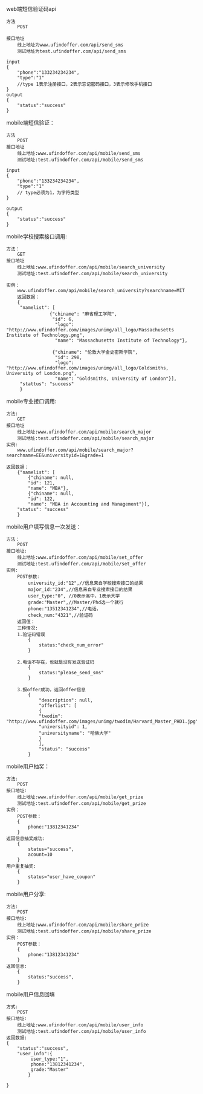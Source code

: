 web端短信验证码api

    方法
        POST
        
    接口地址
        线上地址为www.ufindoffer.com/api/send_sms
        测试地址为test.ufindoffer.com/api/send_sms
        
    input
    {
        "phone":"133234234234",
        "type":"1"
        //type 1表示注册接口，2表示忘记密码接口，3表示修改手机接口
    }
    output
    {
        "status":"success"
    }
    
mobile端短信验证：

    方法
        POST
    接口地址
        线上地址:www.ufindoffer.com/api/mobile/send_sms
        测试地址:test.ufindoffer.com/api/mobile/send_sms
        
    input
    {
        "phone":"133234234234",
        "type":"1"
        // type必须为1，为字符类型
    }
    
    output
    {
        "status":"success"
    }
    
mobile学校搜索接口调用:

    方法：
        GET
    接口地址
        线上地址:www.ufindoffer.com/api/mobile/search_university
        测试地址:test.ufindoffer.com/api/mobile/search_university
        
    实例：
        www.ufindoffer.com/api/mobile/search_university?searchname=MIT
        返回数据：
        {
         "namelist": [
                    {"chiname": "麻省理工学院",
                     "id": 6,
                      "logo": "http://www.ufindoffer.com/images/unimg/all_logo/Massachusetts Institute of Technology.png",
                      "name": "Massachusetts Institute of Technology"},
                      
                     {"chiname": "伦敦大学金史密斯学院",
                      "id": 298,
                      "logo": "http://www.ufindoffer.com/images/unimg/all_logo/Goldsmiths, University of London.png",
                      "name": "Goldsmiths, University of London"}],
         "stattus": "success"
         }
        
        

moblie专业接口调用:

    方法:
        GET
    接口地址
        线上地址:www.ufindoffer.com/api/mobile/search_major
        测试地址:test.ufindoffer.com/api/mobile/search_major
    实例:
        www.ufindoffer.com/api/mobile/search_major?searchname=EE&universityid=1&grade=1
        
    返回数据：
        {"namelist": [
            {"chiname": null,
            "id": 121,
            "name": "MBA"},
            {"chiname": null,
            "id": 122,
            "name": "MBA in Accounting and Management"}],
        "status": "success"
        }


mobile用户填写信息一次发送：

    方法：
        POST
    接口地址:
        线上地址:www.ufindoffer.com/api/mobile/set_offer
        测试地址:test.ufindoffer.com/api/mobile/set_offer
    实例:
        POST参数:
            university_id:"12",//信息来自学校搜索接口的结果
            major_id:"234",//信息来自专业搜索接口的结果
            user_type:"0", //0表示高中，1表示大学
            grade:"Master",//Master/Phd选一个就行
            phone:"13512341234",//电话，
            check_num:"4321",//验证码
        返回值：
        三种情况:
        1.验证码错误
            {
                status:"check_num_error"
            }
        
        2.电话不存在，也就是没有发送验证码
            {
                status:"please_send_sms"
            }
        
        3.报offer成功，返回offer信息
            {
                "description": null,
                "offerlist": [
                {
                "twodim": "http://www.ufindoffer.com/images/unimg/twodim/Harvard_Master_PHD1.jpg",
                "universityid": 1,
                "universityname": "哈佛大学"
                }
                ],
                "status": "success"
            }

mobile用户抽奖：

    方法:
        POST
    接口地址:
        线上地址:www.ufindoffer.com/api/mobile/get_prize
        测试地址:test.ufindoffer.com/api/mobile/get_prize
    实例：
        POST参数：
        {
            phone:"13812341234"
        }
    返回信息抽奖成功:
        {
            status="success",
            acount=10
        }
    用户重复抽奖:
        {
            status="user_have_coupon"
        }
    

mobile用户分享:
    
    方法:
        POST
    接口地址:
        线上地址:www.ufindoffer.com/api/mobile/share_prize
        测试地址:test.ufindoffer.com/api/mobile/share_prize
    实例：
        POST参数：
        {
            phone:"13812341234"
        }
    返回信息:
        {
            status:"success",
        }

mobile用户信息回填
    
    方式:
        POST
    接口地址:
        线上地址:www.ufindoffer.com/api/mobile/user_info
        测试地址:test.ufindoffer.com/api/mobile/user_info
    返回数据:
    {
        "status":"success",
        "user_info":{
             user_type:"1",
             phone:"13812341234",
             grade:"Master"
            }
    
    }
    
        